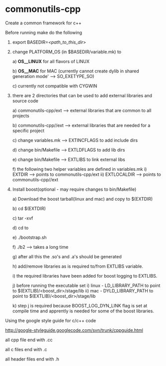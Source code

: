 commonutils-cpp
===============

Create a common framework for c++ 

Before running make do the following

1) export BASEDIR=*<path_to_this_dir*>

2) change PLATFORM_OS (in $BASEDIR/variable.mk) to

    a) __OS__LINUX__ for all flavors of LINUX
    
    b) __OS__MAC__ for MAC (currently cannot create
       dylib in shared generation mode' --> SO_EXETYPE_SO)
   
    c) currently not compatible with CYGWIN

3) there are 2 directories that can be used to add external
   libraries and source code
   
    a) commonutils-cpp/ext --> external libraries that are
       common to all projects
       
    b) commonutils-cpp/<projname>/ext --> external libraries
       that are needed for a specific project
       
    c) change variables.mk -->  EXTINCFLAGS to add include dirs
    
    d) change bin/Makefile -->  EXTLDFLAGS to add lib dirs
    
    e) change bin/Makefile -->  EXTLIBS to link external libs
    
    f) the following two helper variables are defined in variables.mk
       i) EXTDIR --> points to commonutils-cpp/ext
      ii) EXTLOCALDIR --> points to commonutils-cpp/<proj-name>/ext

4) Install boost(optional - may require changes to bin/Makefile)

    a) Download the boost tarball(linux and mac) and copy to $(EXTDIR)
    
    b) cd $(EXTDIR)
    
    c) tar -xvf <boost tar ball>
    
    d) cd to <boost directory>
    
    e) ./bootstrap.sh
    
    f) ./b2 --> takes a long time
    
    g) after all this the .so's and .a's should be generated
    
    h) add/remove libraries as is required to/from EXTLIBS variable.
    
    i) the required libraries have been added for boost logging to EXTLIBS.
    
    j) before running the executable set
        i) linux - LD_LIBRARY_PATH to point to $(EXTLIB)/<boost_dir>/stage/lib
       ii) mac - DYLD_LIBRARY_PATH to point to $(EXTLIB)/<boost_dir>/stage/lib
       
    k) step j is required because BOOST_LOG_DYN_LINK flag is set at compile time
       and apprently is needed for some of the boost libraries.

Using the google style guide for c/c++ code

http://google-styleguide.googlecode.com/svn/trunk/cppguide.html

all cpp file end with .cc

all c files end with .c

all header files end with .h

